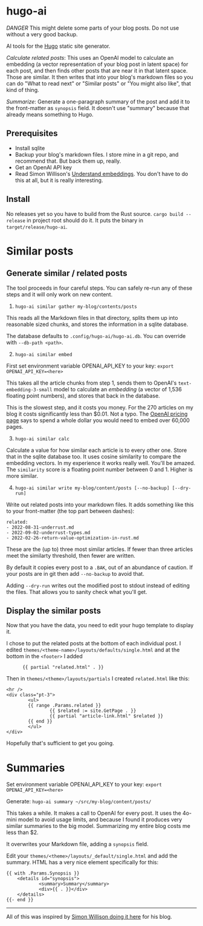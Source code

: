 # hugo-ai

*DANGER* This might delete some parts of your blog posts. Do not use without a very good backup.

AI tools for the [Hugo](https://gohugo.io/) static site generator.

*Calculate related posts*: This uses an OpenAI model to calculate an embedding (a vector representation of your blog post in latent space) for each post, and then finds other posts that are near it in that latent space. Those are similar. It then writes that into your blog's markdown files so you can do "What to read next" or "Similar posts" or "You might also like", that kind of thing.

*Summarize*: Generate a one-paragraph summary of the post and add it to the front-matter as `synopsis` field. It doesn't use "summary" because that already means something to Hugo.

## Prerequisites

- Install sqlite
- Backup your blog's markdown files. I store mine in a git repo, and recommend that. But back them up, really.
- Get an OpenAI API key
- Read Simon Willison's [Understand embeddings](https://simonwillison.net/2023/Oct/23/embeddings/). You don't have to do this at all, but it is really interesting.

## Install

No releases yet so you have to build from the Rust source. `cargo build --release` in project root should do it. It puts the binary in `target/release/hugo-ai`.

# Similar posts

## Generate similar / related posts

The tool proceeds in four careful steps. You can safely re-run any of these steps and it will only work on new content.

1. `hugo-ai similar gather my-blog/contents/posts`

This reads all the Markdown files in that directory, splits them up into reasonable sized chunks, and stores the information in a sqlite database.

The database defaults to `.config/hugo-ai/hugo-ai.db`. You can override with `--db-path <path>`.

2. `hugo-ai similar embed`

First set environment variable OPENAI_API_KEY to your key: `export OPENAI_API_KEY=<here>`

This takes all the article chunks from step 1, sends them to OpenAI's `text-embedding-3-small` model to calculate an *embedding* (a vector of 1,536 floating point numbers), and stores that back in the database.

This is the slowest step, and it costs you money. For the 270 articles on my blog it costs significantly less than $0.01. Not a typo. The [OpenAI pricing page](https://platform.openai.com/docs/guides/embeddings/use-cases) says to spend a whole dollar you would need to embed over 60,000 pages.

3. `hugo-ai similar calc`

Calculate a value for how similar each article is to every other one. Store that in the sqlite database too. It uses cosine similarity to compare the embedding vectors. In my experience it works really well. You'll be amazed. The `similarity` score is a floating point number between 0 and 1. Higher is more similar.

4. `hugo-ai similar write my-blog/content/posts [--no-backup] [--dry-run]`

Write out related posts into your markdown files. It adds something like this to your front-matter (the top part between dashes):
```
related:
- 2022-08-31-underrust.md
- 2022-09-02-underrust-types.md
- 2022-02-26-return-value-optimization-in-rust.md
```

These are the (up to) three most similar articles. If fewer than three articles meet the similarty threshold, then fewer are written.

By default it copies every post to a `.BAK`, out of an abundance of caution. If your posts are in git then add `--no-backup` to avoid that.

Adding `--dry-run` writes out the modified post to stdout instead of editing the files. That allows you to sanity check what you'll get.

## Display the similar posts

Now that you have the data, you need to edit your hugo template to display it.

I chose to put the related posts at the bottom of each individual post. I edited `themes/<theme-name>/layouts/defaults/single.html` and at the bottom in the `<footer>` I added
```
      {{ partial "related.html" . }}
```

Then in `themes/<theme>/layouts/partials` I created `related.html` like this:
```
<hr />
<div class="pt-3">
        <ul>
        {{ range .Params.related }}
                {{ $related := site.GetPage . }}
                {{ partial "article-link.html" $related }}
        {{ end }}
        </ul>
</div>
```

Hopefully that's sufficient to get you going.

# Summaries

Set environment variable OPENAI_API_KEY to your key: `export OPENAI_API_KEY=<here>`

Generate: `hugo-ai summary ~/src/my-blog/content/posts/`

This takes a while. It makes a call to OpenAI for every post. It uses the 4o-mini model to avoid usage limits, and because I found it produces very similar summaries to the big model. Summarizing my entire blog costs me less than $2.

It overwrites your Markdown file, adding a `synopsis` field.

Edit your `themes/<theme>/layouts/_default/single.html` and add the summary. HTML has a very nice element specifically for this:
```
{{ with .Params.Synopsis }}
    <details id="synopsis">
            <summary>Summary</summary>
            <div>{{ . }}</div>
    </details>
{{- end }}
```

---

All of this was inspired by [Simon Willison doing it here](https://simonwillison.net/2023/Oct/23/embeddings/#related-content-using-embeddings) for his blog.

